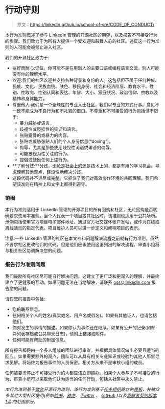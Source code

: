 # 行动守则

> 原文：<https://linkedin.github.io/school-of-sre/CODE_OF_CONDUCT/>

本行为准则概述了参与 LinkedIn 管理的开源社区的期望，以及报告不可接受行为的步骤。我们致力于为所有人提供一个受欢迎和鼓舞人心的社区。违反这一行为准则的人可能会被禁止进入社区。

我们的开源社区致力于:

*   友好而耐心:记住，你可能不是在用别人的主要口语或编程语言交流，别人可能没有你的理解水平。
*   欢迎:我们的社区欢迎并支持各种背景和身份的人。这包括但不限于任何种族、民族、文化、民族血统、肤色、移民身份、社会和经济阶层、教育水平、性别、性取向、性别认同和表达、年龄、大小、家庭状况、政治信仰、宗教以及精神和身体能力。
*   尊重他人:我们是一个全球性的专业人士社区，我们以专业的方式行事。意见不一致不能成为不良行为和不礼貌的借口。不尊重和不可接受的行为包括但不限于:
    *   暴力威胁或语言。
    *   歧视性或贬损性的笑话和语言。
    *   张贴露骨的或暴力的内容。
    *   张贴或威胁张贴人们的个人身份信息(“doxing”)。
    *   侮辱，尤其是那些使用歧视性词语或诽谤的侮辱。
    *   可能被视为性关注的行为。
    *   提倡或鼓励任何上述行为。
*   **了解分歧:**分歧，无论是社会上的还是技术上的，都是有用的学习机会。寻求理解其他观点，建设性地解决分歧。
*   这段代码并不详尽或完整。它抓住了我们对高效协作环境的共同理解。我们希望该准则在精神上和文字上都得到遵守。

### 范围

本行为准则适用于 LinkedIn 管理的开源项目的所有回购和社区，无论回购是否明确要求使用本准则。当个人代表一个项目或其社区时，该准则也适用于公共场所。示例包括使用官方项目电子邮件地址、通过官方社交媒体帐户发帖，或作为在线或离线活动的指定代表。项目维护人员可以进一步定义和阐明项目的表示。

注意:一些 LinkedIn 管理的社区在本文档和问题解决流程之前就有行为准则。虽然不要求社区更改他们的代码，但是他们应该使用这里列出的解决流程。审查小组将与相关社区协调解决您的问题。

### 报告行为准则问题

我们鼓励所有社区尽可能自行解决问题。这建立了更广泛和更深入的理解，并最终建立了更健康的互动。如果问题无法在当地解决，请联系 oss@linkedin.com 报告您的问题。

请在您的报告中包括:

*   您的联系信息。
*   任何相关个人的姓名(真实姓名、用户名或假名)。如果有其他证人，也请包括他们。
*   你对发生的事情的描述，如果你认为事件还在继续。如果有公开的记录(如邮件列表存档或公共聊天日志)，请附上链接或附件。
*   任何可能有帮助的附加信息。

所有报告都将由一个多人组成的团队进行审查，并根据具体情况做出必要且适当的回应。如果需要额外的观点，团队可以从具有相关专业知识或经验的其他人那里寻求见解。将始终为报告事件的人员保密。相关方从来不是审核小组的成员。

任何被要求停止不可接受行为的人都应该立即照办。如果个人参与了不可接受的行为，审查小组可以采取他们认为适当的任何行动，包括从社区中永久禁止。

*本行为准则基于[微软](https://opensource.microsoft.com/codeofconduct/)开源行为准则，该行为准则基于[托多组织](http://todogroup.org/)建立的[模板](http://todogroup.org/opencodeofconduct)，并被众多其他大型社区使用(例如[脸书](https://code.facebook.com/pages/876921332402685/open-source-code-of-conduct)、[雅虎](https://yahoo.github.io/codeofconduct)、 [Twitter](https://engineering.twitter.com/opensource/code-of-conduct) 、 [GitHub](http://todogroup.org/opencodeofconduct/#opensource@github.com) )以及[贡献者契约版本 1.4](http://contributor-covenant.org/version/1/4/) 的范围部分。*